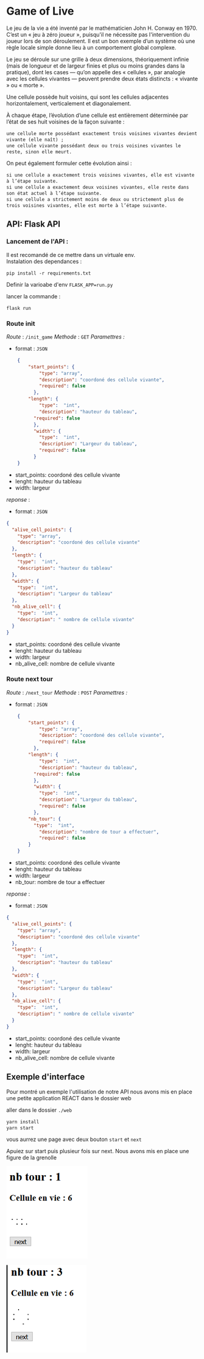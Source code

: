 # Game of Live


Le jeu de la vie a été inventé par le mathématicien John H. Conway en 1970. C’est un « jeu à zéro joueur », puisqu'il ne nécessite pas l'intervention du joueur lors de son déroulement. Il est un bon exemple d’un système où une règle locale simple donne lieu à un comportement global complexe. 
 
Le jeu se déroule sur une grille à deux dimensions, théoriquement infinie (mais de longueur et de largeur finies et plus ou moins grandes dans la pratique), dont les cases — qu’on appelle des « cellules », par analogie avec les cellules vivantes — peuvent prendre deux états distincts : « vivante » ou « morte ». 
 
Une cellule possède huit voisins, qui sont les cellules adjacentes horizontalement, verticalement et diagonalement. 
 
À chaque étape, l’évolution d’une cellule est entièrement déterminée par l’état de ses huit voisines de la façon suivante : 

    une cellule morte possédant exactement trois voisines vivantes devient vivante (elle naît) ; 
    une cellule vivante possédant deux ou trois voisines vivantes le reste, sinon elle meurt. 

 
On peut également formuler cette évolution ainsi : 

    si une cellule a exactement trois voisines vivantes, elle est vivante à l’étape suivante. 
    si une cellule a exactement deux voisines vivantes, elle reste dans son état actuel à l’étape suivante.
    si une cellule a strictement moins de deux ou strictement plus de trois voisines vivantes, elle est morte à l’étape suivante. 


## API: Flask API 

### Lancement de l'API :

Il est recomandé de ce mettre dans un virtuale env.  
Instalation des dependances :
```
pip install -r requirements.txt
```
Definir la varioabe d'env ``FLASK_APP=run.py``

lancer la commande :
```
flask run
```

### Route init
 
*Route* : `/init_game`
*Methode* : `GET`
*Paramettres :*  
- format : `JSON`
```json
    {
        "start_points": {
            "type": "array",
            "description": "coordoné des cellule vivante",
            "required": false
          },
        "length": {
            "type":  "int",
            "description": "hauteur du tableau",
          "required": false
          }, 
          "width": {
            "type":  "int",
            "description": "Largeur du tableau",
            "required": false
          }
    }
```

- start_points: coordoné des cellule vivante
- lenght: hauteur du tableau
- width: largeur


*reponse* :
- format : `JSON`

````json
{
  "alive_cell_points": {
    "type": "array",
    "description": "coordoné des cellule vivante"
  },
  "length": {
    "type":  "int",
    "description": "hauteur du tableau"
  }, 
  "width": {
    "type":  "int",
    "description": "Largeur du tableau"
  },
  "nb_alive_cell": {
    "type":  "int",
    "description": " nombre de cellule vivante"
  }
}
````
- start_points: coordoné des cellule vivante
- lenght: hauteur du tableau
- width: largeur
- nb_alive_cell: nombre de cellule vivante



### Route next tour
 
*Route* : `/next_tour` 
*Methode* : `POST`
*Paramettres :*  
- format : `JSON`
```json
    {
        "start_points": {
            "type": "array",
            "description": "coordoné des cellule vivante",
            "required": false
          },
        "length": {
            "type":  "int",
            "description": "hauteur du tableau",
          "required": false
          }, 
          "width": {
            "type":  "int",
            "description": "Largeur du tableau",
            "required": false
          }, 
        "nb_tour": {
          "type":  "int",
            "description": "nombre de tour a effectuer",
            "required": false
        }
    }
```

- start_points: coordoné des cellule vivante
- lenght: hauteur du tableau
- width: largeur
- nb_tour: nombre de tour a effectuer


*reponse* :
- format : `JSON`

````json
{
  "alive_cell_points": {
    "type": "array",
    "description": "coordoné des cellule vivante"
  },
  "length": {
    "type":  "int",
    "description": "hauteur du tableau"
  }, 
  "width": {
    "type":  "int",
    "description": "Largeur du tableau"
  },
  "nb_alive_cell": {
    "type":  "int",
    "description": " nombre de cellule vivante"
  }
}
````
- start_points: coordoné des cellule vivante
- lenght: hauteur du tableau
- width: largeur
- nb_alive_cell: nombre de cellule vivante


## Exemple d'interface 

Pour montré un exemple l'utilisation de notre API nous avons mis en place une petite application REACT dans le dossier web

aller dans le dossier `./web`

```
yarn install
yarn start
```

vous aurrez une page avec deux bouton `start` et `next`

Apuiez sur start puis plusieur fois sur next.
Nous avons mis en place une figure de la grenolle


![grenouille fermet](./doc/img.png)


![grenouille ouvert](./doc/img_1.png)
